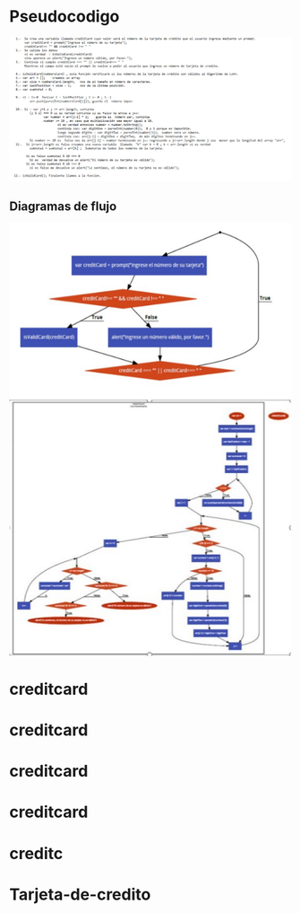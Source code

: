 # Pseudocodigo
![](assets/images/pseudo.png)

## Diagramas de flujo
![](assets/images/one.png)
![](assets/images/two.png)
# creditcard
# creditcard
# creditcard
# creditcard
# creditc
# Tarjeta-de-credito
